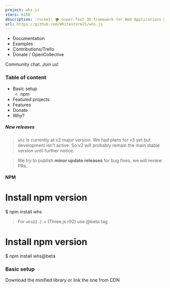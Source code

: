 ```yaml
---
project: whs.js
stars: 6158
description: :rocket: 🌪 Super-fast 3D framework for Web Applications 🥇 & Games 🎮. Based on Three.js
url: https://github.com/WhitestormJS/whs.js
---
```


-   Documentation
-   Examples
-   Contributions/Trello
-   Donate / OpenCollective

Community chat. Join us!

### Table of content

-   Basic setup
    -   npm
-   Featured projects
-   Features
-   Donate
-   Why?

##### New releases

> `whs` is currently at v2 major version. We had plans for v3 yet but development isn't active. So v2 will probably remain the main stable version until further notice.

> We try to publish **minor update releases** for bug fixes, we will review PRs.

#### NPM

# Install npm version
$ npm install whs

> For `whs@2.2.x` (Three.js r92) use @beta tag

# Install npm version
$ npm install whs@beta

### Basic setup

Download the minified library or link the one from CDN

<script src\="js/three.min.js"\></script\>
<script src\="js/whs.min.js"\></script\>

The code below makes a `WHS.App` instance which handles all your modules and components for better work with `WebGL`. This one creates a _scene_, _camera_ and _renderer_ - we add the following modules to the App.

const app \= new WHS.App(\[
  new WHS.ElementModule(), // Apply to DOM.
  new WHS.SceneModule(), // Create a new THREE.Scene and set it to app.

  new WHS.DefineModule('camera', new WHS.PerspectiveCamera({ // Apply a camera.
    position: new THREE.Vector3(0, 0, 50)
  })),

  new WHS.RenderingModule({bgColor: 0x162129}), // Apply THREE.WebGLRenderer
  new WHS.ResizeModule() // Make it resizable.
\]);

app.start(); // Run app.

### Featured projects

### Features

-   💎 **Simple in usage**
-   🚀 Speeds up 3D scene prototyping
-   🔌 **Component based scene graph**
-   💣 Simple integration of any **high performance physics** even with `Worker` (Multithreading)
-   💫 Automatization of rendering
-   🆕 **ES2015+ based**
-   🔷 Extension system (modules)
-   📦 Webpack friendly
-   ✔️ **Integrated Three.js rendering engine**
-   💞 Work with whs.js and Three.js at the same time

### External Modules

Name

Status

Description

physics-module-ammonext

Physics module based on Ammo.js

### Donate

#### Backers

Support us with a monthly donation and help us continue framework development🎉 and adding new features💡🎁.
